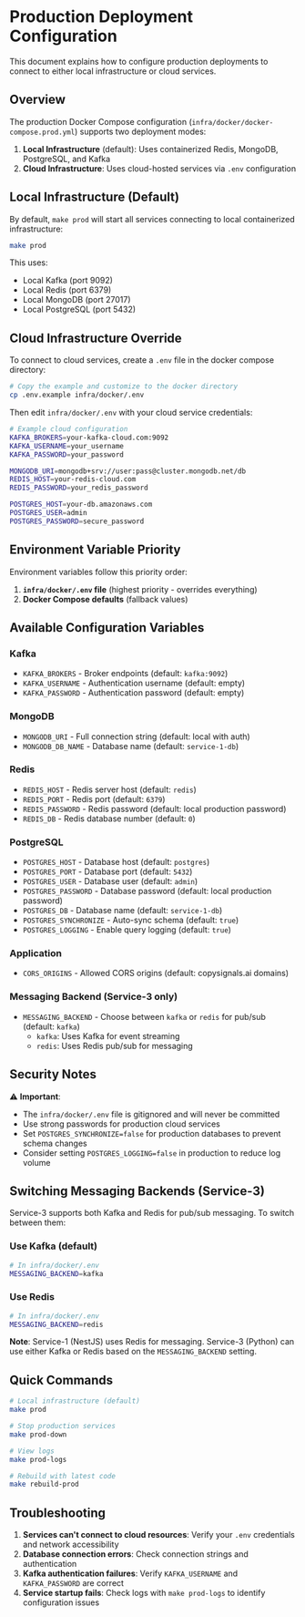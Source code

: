 # Production Deployment Configuration

This document explains how to configure production deployments to connect to either local infrastructure or cloud services.

## Overview

The production Docker Compose configuration (`infra/docker/docker-compose.prod.yml`) supports two deployment modes:

1. **Local Infrastructure** (default): Uses containerized Redis, MongoDB, PostgreSQL, and Kafka
2. **Cloud Infrastructure**: Uses cloud-hosted services via `.env` configuration

## Local Infrastructure (Default)

By default, `make prod` will start all services connecting to local containerized infrastructure:

```bash
make prod
```

This uses:
- Local Kafka (port 9092)
- Local Redis (port 6379) 
- Local MongoDB (port 27017)
- Local PostgreSQL (port 5432)

## Cloud Infrastructure Override

To connect to cloud services, create a `.env` file in the docker compose directory:

```bash
# Copy the example and customize to the docker directory
cp .env.example infra/docker/.env
```

Then edit `infra/docker/.env` with your cloud service credentials:

```bash
# Example cloud configuration
KAFKA_BROKERS=your-kafka-cloud.com:9092
KAFKA_USERNAME=your_username
KAFKA_PASSWORD=your_password

MONGODB_URI=mongodb+srv://user:pass@cluster.mongodb.net/db
REDIS_HOST=your-redis-cloud.com
REDIS_PASSWORD=your_redis_password

POSTGRES_HOST=your-db.amazonaws.com
POSTGRES_USER=admin
POSTGRES_PASSWORD=secure_password
```

## Environment Variable Priority

Environment variables follow this priority order:

1. **`infra/docker/.env` file** (highest priority - overrides everything)
2. **Docker Compose defaults** (fallback values)

## Available Configuration Variables

### Kafka
- `KAFKA_BROKERS` - Broker endpoints (default: `kafka:9092`)
- `KAFKA_USERNAME` - Authentication username (default: empty)
- `KAFKA_PASSWORD` - Authentication password (default: empty)

### MongoDB
- `MONGODB_URI` - Full connection string (default: local with auth)
- `MONGODB_DB_NAME` - Database name (default: `service-1-db`)

### Redis
- `REDIS_HOST` - Redis server host (default: `redis`)
- `REDIS_PORT` - Redis port (default: `6379`)
- `REDIS_PASSWORD` - Redis password (default: local production password)
- `REDIS_DB` - Redis database number (default: `0`)

### PostgreSQL
- `POSTGRES_HOST` - Database host (default: `postgres`)
- `POSTGRES_PORT` - Database port (default: `5432`)
- `POSTGRES_USER` - Database user (default: `admin`)
- `POSTGRES_PASSWORD` - Database password (default: local production password)
- `POSTGRES_DB` - Database name (default: `service-1-db`)
- `POSTGRES_SYNCHRONIZE` - Auto-sync schema (default: `true`)
- `POSTGRES_LOGGING` - Enable query logging (default: `true`)

### Application
- `CORS_ORIGINS` - Allowed CORS origins (default: copysignals.ai domains)

### Messaging Backend (Service-3 only)
- `MESSAGING_BACKEND` - Choose between `kafka` or `redis` for pub/sub (default: `kafka`)
  - `kafka`: Uses Kafka for event streaming
  - `redis`: Uses Redis pub/sub for messaging

## Security Notes

⚠️ **Important**: 
- The `infra/docker/.env` file is gitignored and will never be committed
- Use strong passwords for production cloud services
- Set `POSTGRES_SYNCHRONIZE=false` for production databases to prevent schema changes
- Consider setting `POSTGRES_LOGGING=false` in production to reduce log volume

## Switching Messaging Backends (Service-3)

Service-3 supports both Kafka and Redis for pub/sub messaging. To switch between them:

### Use Kafka (default)
```bash
# In infra/docker/.env
MESSAGING_BACKEND=kafka
```

### Use Redis
```bash
# In infra/docker/.env  
MESSAGING_BACKEND=redis
```

**Note**: Service-1 (NestJS) uses Redis for messaging. Service-3 (Python) can use either Kafka or Redis based on the `MESSAGING_BACKEND` setting.

## Quick Commands

```bash
# Local infrastructure (default)
make prod

# Stop production services
make prod-down

# View logs
make prod-logs

# Rebuild with latest code
make rebuild-prod
```

## Troubleshooting

1. **Services can't connect to cloud resources**: Verify your `.env` credentials and network accessibility
2. **Database connection errors**: Check connection strings and authentication
3. **Kafka authentication failures**: Verify `KAFKA_USERNAME` and `KAFKA_PASSWORD` are correct
4. **Service startup fails**: Check logs with `make prod-logs` to identify configuration issues